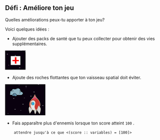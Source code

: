 ## Défi : Améliore ton jeu

Quelles améliorations peux-tu apporter à ton jeu?

Voici quelques idées :

+ Ajouter des packs de santé que tu peux collecter pour obtenir des vies supplémentaires.

![capture d’écran](images/invaders-aid.png)

+ Ajoute des roches flottantes que ton vaisseau spatial doit éviter.

![capture d'écran](images/invaders-rocks.png)

+ Fais apparaître plus d'ennemis lorsque ton score atteint `100` .

```blocks3
    attendre jusqu'à ce que <(score :: variables) = [100]>
```